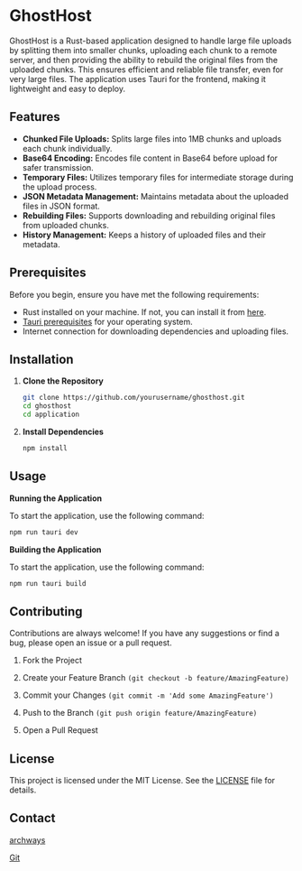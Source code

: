 # GhostHost

GhostHost is a Rust-based application designed to handle large file uploads by splitting them into smaller chunks, uploading each chunk to a remote server, and then providing the ability to rebuild the original files from the uploaded chunks. This ensures efficient and reliable file transfer, even for very large files. The application uses Tauri for the frontend, making it lightweight and easy to deploy.

## Features

- **Chunked File Uploads:** Splits large files into 1MB chunks and uploads each chunk individually.
- **Base64 Encoding:** Encodes file content in Base64 before upload for safer transmission.
- **Temporary Files:** Utilizes temporary files for intermediate storage during the upload process.
- **JSON Metadata Management:** Maintains metadata about the uploaded files in JSON format.
- **Rebuilding Files:** Supports downloading and rebuilding original files from uploaded chunks.
- **History Management:** Keeps a history of uploaded files and their metadata.

## Prerequisites

Before you begin, ensure you have met the following requirements:

- Rust installed on your machine. If not, you can install it from [here](https://www.rust-lang.org/tools/install).
- [Tauri prerequisites](https://tauri.app/v1/guides/getting-started/prerequisites) for your operating system.
- Internet connection for downloading dependencies and uploading files.

## Installation

1. **Clone the Repository**

   ```sh
   git clone https://github.com/yourusername/ghosthost.git
   cd ghosthost
   cd application
   ```

2. **Install Dependencies**

   ```sh
   npm install
   ```

## Usage

**Running the Application**

To start the application, use the following command:

  ```sh
  npm run tauri dev
  ```

**Building the Application**

To start the application, use the following command:

  ```sh
  npm run tauri build
  ```

## Contributing

Contributions are always welcome! If you have any suggestions or find a bug, please open an issue or a pull request.

1. Fork the Project

2. Create your Feature Branch ```(git checkout -b feature/AmazingFeature)```

3. Commit your Changes ```(git commit -m 'Add some AmazingFeature')```

4. Push to the Branch ```(git push origin feature/AmazingFeature)```

5. Open a Pull Request

## License

This project is licensed under the MIT License. See the [LICENSE](LICENSE) file for details.

## Contact

[archways](mailto:archways@gmx.us)

[Git](https://github.com/archways404/GhostHost)
